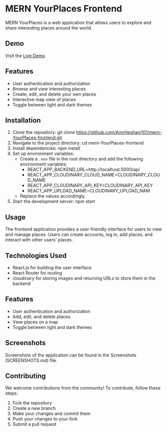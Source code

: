 # MERN YourPlaces Frontend

MERN YourPlaces is a web application that allows users to explore and share interesting places around the world.

## Demo

Visit the [Live Demo](https://mern-your-places-frontend.vercel.app/)

## Features

- User authentication and authorization
- Browse and view interesting places
- Create, edit, and delete your own places
- Interactive map view of places
- Toggle between light and dark themes

## Installation

1. Clone the repository:
    git clone https://github.com/AmrHesham101/mern-YourPlaces-frontend.git
2. Navigate to the project directory:
    cd mern-YourPlaces-frontend
3. Install dependencies:
    npm install
4. Set up environment variables:
    - Create a `.env` file in the root directory and add the following environment variables:
       - REACT_APP_BACKEND_URL=http://localhost:5000/api
       - REACT_APP_CLOUDINARY_CLOUD_NAME=CLOUDINARY_CLOUD_NAME
       - REACT_APP_CLOUDINARY_API_KEY=CLOUDINARY_API_KEY
       - REACT_APP_UPLOAD_NAME=CLOUDINARY_UPLOAD_NAM
    - Replace the values accordingly.
5. Start the development server:
    npm start


## Usage

The frontend application provides a user-friendly interface for users to view and manage places. Users can create accounts, log in, add places, and interact with other users' places.

## Technologies Used
- React.js for building the user interface
- React Router for routing
- cloudinary for storing images and returning URLs to store them in the backend

## Features

- User authentication and authorization
- Add, edit, and delete places
- View places on a map
- Toggle between light and dark themes

## Screenshots

Screenshots of the application can be found in the Screenshots (SCREENSHOTS.md) file.

## Contributing

We welcome contributions from the community! To contribute, follow these steps:

1. Fork the repository
2. Create a new branch
3. Make your changes and commit them
4. Push your changes to your fork
5. Submit a pull request

